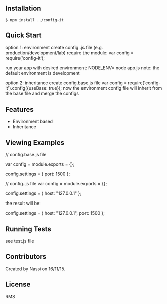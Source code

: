 ## Installation

    $ npm install ../config-it

## Quick Start

 option 1: environment
 create config.<environment>.js file (e.g. production/development/lab)
 require the module:
 var config = require('config-it');

 run your app with desired environment: NODE_ENV=<environment> node app.js
 note: the default environment is development

 option 2: inheritance
 create config.base.js file
 var config = require('config-it').config({useBase: true});
 now the environment config file will inherit from the base file and merge the configs

## Features

  * Environment based
  * Inheritance

## Viewing Examples

// config.base.js file

var config = module.exports = {};

config.settings = {
    port: 1500
};

// config.<environment>.js file
var config = module.exports = {};

config.settings = {
    host: "127.0.0.1"
};

the result will be:

config.settings = {
    host: "127.0.0.1",
    port: 1500
};


## Running Tests

see test.js file

## Contributors

Created by Nassi on 16/11/15.

## License

RMS

